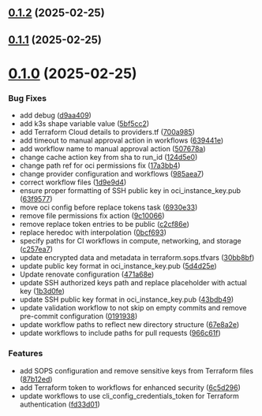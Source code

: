## [0.1.2](https://github.com/binary-braids/terraform-oracle/compare/v0.1.1...v0.1.2) (2025-02-25)



## [0.1.1](https://github.com/binary-braids/terraform-oracle/compare/v0.1.0...v0.1.1) (2025-02-25)



# [0.1.0](https://github.com/binary-braids/terraform-oracle/compare/471a68e5e8e086fa7b514568b8f0987b646aefba...v0.1.0) (2025-02-25)


### Bug Fixes

* add debug ([d9aa409](https://github.com/binary-braids/terraform-oracle/commit/d9aa40971d04fe8612f63d6a2710045eaa6f412f))
* add k3s shape variable value ([5bf5cc2](https://github.com/binary-braids/terraform-oracle/commit/5bf5cc203e047828bcf63dfda694a0bef1e8b1e1))
* add Terraform Cloud details to providers.tf ([700a985](https://github.com/binary-braids/terraform-oracle/commit/700a985e4bc8c38cce51f2ccb73a926ddb14468f))
* add timeout to manual approval action in workflows ([639441e](https://github.com/binary-braids/terraform-oracle/commit/639441eb1cccd6556a8095c19e86c140003001cf))
* add workflow name to manual approval action ([507678a](https://github.com/binary-braids/terraform-oracle/commit/507678af21913753ec5ea832e575ebef34409405))
* change cache action key from sha to run_id ([124d5e0](https://github.com/binary-braids/terraform-oracle/commit/124d5e02dbf987a19dacf169332353068bc40c05))
* change path ref for oci permissions fix ([17a3bb4](https://github.com/binary-braids/terraform-oracle/commit/17a3bb4bf471964e5a9e1e71de4151d82fefef16))
* change provider configuration and workflows ([985aea7](https://github.com/binary-braids/terraform-oracle/commit/985aea7d81ed249b7feb1a4c39b8460c1983e536))
* correct workflow files ([1d9e9d4](https://github.com/binary-braids/terraform-oracle/commit/1d9e9d4851a719484e339af4524b78f11e13363e))
* ensure proper formatting of SSH public key in oci_instance_key.pub ([63f9577](https://github.com/binary-braids/terraform-oracle/commit/63f957756d4831e96d359464788acc3d9600dfc9))
* move oci config before replace tokens task ([6930e33](https://github.com/binary-braids/terraform-oracle/commit/6930e33021685b8818673a174aaa7f2d17f78221))
* remove file permissions fix action ([9c10066](https://github.com/binary-braids/terraform-oracle/commit/9c10066bb9cbea4351a5da768205af70e78866c8))
* remove replace token entries to be public ([c2cf86e](https://github.com/binary-braids/terraform-oracle/commit/c2cf86eb3d4fab0836ad7ce522927e424238cc5c))
* replace heredoc with interpolation ([0bcf693](https://github.com/binary-braids/terraform-oracle/commit/0bcf6932dc86b17d53cb38a3c97c3b0bdc054c30))
* specify paths for CI workflows in compute, networking, and storage ([c257ea7](https://github.com/binary-braids/terraform-oracle/commit/c257ea73eb1d84a0524ef12e0af73cf12eed42d4))
* update encrypted data and metadata in terraform.sops.tfvars ([30bb8bf](https://github.com/binary-braids/terraform-oracle/commit/30bb8bf7065a9818ac38b0a16ae27179e015c39c))
* update public key format in oci_instance_key.pub ([5d4d25e](https://github.com/binary-braids/terraform-oracle/commit/5d4d25eb8944d7df84c04db5c4f5638560b52abd))
* Update renovate configuration ([471a68e](https://github.com/binary-braids/terraform-oracle/commit/471a68e5e8e086fa7b514568b8f0987b646aefba))
* update SSH authorized keys path and replace placeholder with actual key ([1b3d0fe](https://github.com/binary-braids/terraform-oracle/commit/1b3d0fe069e2a66deac7bf2399585527fa333648))
* update SSH public key format in oci_instance_key.pub ([43bdb49](https://github.com/binary-braids/terraform-oracle/commit/43bdb49605903a7df277918eb6b94db440e0d3d9))
* update validation workflow to not skip on empty commits and remove pre-commit configuration ([0191938](https://github.com/binary-braids/terraform-oracle/commit/01919382e62fce60840442f92452bd5cc491c292))
* update workflow paths to reflect new directory structure ([67e8a2e](https://github.com/binary-braids/terraform-oracle/commit/67e8a2e2072971b23899da0682ed2a998c6b76c9))
* update workflows to include paths for pull requests ([966c61f](https://github.com/binary-braids/terraform-oracle/commit/966c61f4b0a03bd7efab6aae703510d9588033e1))


### Features

* add SOPS configuration and remove sensitive keys from Terraform files ([87b12ed](https://github.com/binary-braids/terraform-oracle/commit/87b12ed820ccc578d175ac3c545a96f8c5d8ba16))
* add Terraform token to workflows for enhanced security ([6c5d296](https://github.com/binary-braids/terraform-oracle/commit/6c5d2965f03e7629a36c53be539dd60fc9006492))
* update workflows to use cli_config_credentials_token for Terraform authentication ([fd33d01](https://github.com/binary-braids/terraform-oracle/commit/fd33d01723b685ad008fea3cfe1e9944df6c99ed))



